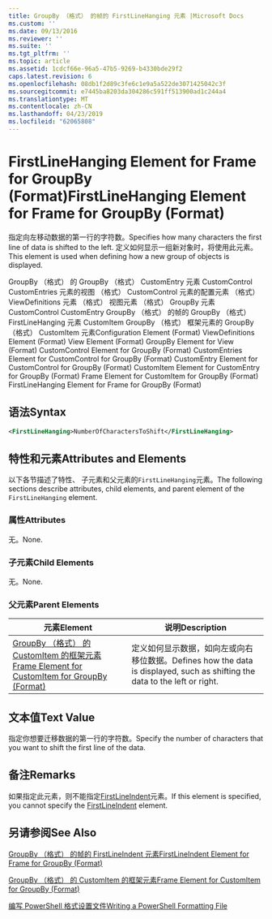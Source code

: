 ```yaml
---
title: GroupBy （格式） 的帧的 FirstLineHanging 元素 |Microsoft Docs
ms.custom: ''
ms.date: 09/13/2016
ms.reviewer: ''
ms.suite: ''
ms.tgt_pltfrm: ''
ms.topic: article
ms.assetid: 1cdcf66e-96a5-47b5-9269-b4330bde29f2
caps.latest.revision: 6
ms.openlocfilehash: 08db1f2d89c3fe6c1e9a5a522de3071425042c3f
ms.sourcegitcommit: e7445ba8203da304286c591ff513900ad1c244a4
ms.translationtype: MT
ms.contentlocale: zh-CN
ms.lasthandoff: 04/23/2019
ms.locfileid: "62065808"
---
```

# <a name="firstlinehanging-element-for-frame-for-groupby-format"></a><span data-ttu-id="f207d-102">FirstLineHanging Element for Frame for GroupBy (Format)</span><span class="sxs-lookup"><span data-stu-id="f207d-102">FirstLineHanging Element for Frame for GroupBy (Format)</span></span>

<span data-ttu-id="f207d-103">指定向左移动数据的第一行的字符数。</span><span class="sxs-lookup"><span data-stu-id="f207d-103">Specifies how many characters the first line of data is shifted to the left.</span></span> <span data-ttu-id="f207d-104">定义如何显示一组新对象时，将使用此元素。</span><span class="sxs-lookup"><span data-stu-id="f207d-104">This element is used when defining how a new group of objects is displayed.</span></span>

<span data-ttu-id="f207d-105">GroupBy （格式） 的 GroupBy （格式） CustomEntry 元素 CustomControl CustomEntries 元素的视图 （格式） CustomControl 元素的配置元素 （格式） ViewDefinitions 元素 （格式） 视图元素 （格式） GroupBy 元素CustomControl CustomEntry GroupBy （格式） 的帧的 GroupBy （格式） FirstLineHanging 元素 CustomItem GroupBy （格式） 框架元素的 GroupBy （格式） CustomItem 元素</span><span class="sxs-lookup"><span data-stu-id="f207d-105">Configuration Element (Format) ViewDefinitions Element (Format) View Element (Format) GroupBy Element for View (Format) CustomControl Element for GroupBy (Format) CustomEntries Element for CustomControl for GroupBy (Format) CustomEntry Element for CustomControl for GroupBy (Format) CustomItem Element for CustomEntry for GroupBy (Format) Frame Element for CustomItem for GroupBy (Format) FirstLineHanging Element for Frame for GroupBy (Format)</span></span>

## <a name="syntax"></a><span data-ttu-id="f207d-106">语法</span><span class="sxs-lookup"><span data-stu-id="f207d-106">Syntax</span></span>

```xml
<FirstLineHanging>NumberOfCharactersToShift</FirstLineHanging>
```

## <a name="attributes-and-elements"></a><span data-ttu-id="f207d-107">特性和元素</span><span class="sxs-lookup"><span data-stu-id="f207d-107">Attributes and Elements</span></span>

<span data-ttu-id="f207d-108">以下各节描述了特性、 子元素和父元素的`FirstLineHanging`元素。</span><span class="sxs-lookup"><span data-stu-id="f207d-108">The following sections describe attributes, child elements, and parent element of the `FirstLineHanging` element.</span></span>

### <a name="attributes"></a><span data-ttu-id="f207d-109">属性</span><span class="sxs-lookup"><span data-stu-id="f207d-109">Attributes</span></span>

<span data-ttu-id="f207d-110">无。</span><span class="sxs-lookup"><span data-stu-id="f207d-110">None.</span></span>

### <a name="child-elements"></a><span data-ttu-id="f207d-111">子元素</span><span class="sxs-lookup"><span data-stu-id="f207d-111">Child Elements</span></span>

<span data-ttu-id="f207d-112">无。</span><span class="sxs-lookup"><span data-stu-id="f207d-112">None.</span></span>

### <a name="parent-elements"></a><span data-ttu-id="f207d-113">父元素</span><span class="sxs-lookup"><span data-stu-id="f207d-113">Parent Elements</span></span>

|<span data-ttu-id="f207d-114">元素</span><span class="sxs-lookup"><span data-stu-id="f207d-114">Element</span></span>|<span data-ttu-id="f207d-115">说明</span><span class="sxs-lookup"><span data-stu-id="f207d-115">Description</span></span>|
|-------------|-----------------|
|[<span data-ttu-id="f207d-116">GroupBy （格式） 的 CustomItem 的框架元素</span><span class="sxs-lookup"><span data-stu-id="f207d-116">Frame Element for CustomItem for GroupBy (Format)</span></span>](./frame-element-for-customitem-for-groupby-format.md)|<span data-ttu-id="f207d-117">定义如何显示数据，如向左或向右移位数据。</span><span class="sxs-lookup"><span data-stu-id="f207d-117">Defines how the data is displayed, such as shifting the data to the left or right.</span></span>|

## <a name="text-value"></a><span data-ttu-id="f207d-118">文本值</span><span class="sxs-lookup"><span data-stu-id="f207d-118">Text Value</span></span>

<span data-ttu-id="f207d-119">指定你想要迁移数据的第一行的字符数。</span><span class="sxs-lookup"><span data-stu-id="f207d-119">Specify the number of characters that you want to shift the first line of the data.</span></span>

## <a name="remarks"></a><span data-ttu-id="f207d-120">备注</span><span class="sxs-lookup"><span data-stu-id="f207d-120">Remarks</span></span>

<span data-ttu-id="f207d-121">如果指定此元素，则不能指定[FirstLineIndent](./firstlineindent-element-for-frame-for-groupby-format.md)元素。</span><span class="sxs-lookup"><span data-stu-id="f207d-121">If this element is specified, you cannot specify the [FirstLineIndent](./firstlineindent-element-for-frame-for-groupby-format.md) element.</span></span>

## <a name="see-also"></a><span data-ttu-id="f207d-122">另请参阅</span><span class="sxs-lookup"><span data-stu-id="f207d-122">See Also</span></span>

[<span data-ttu-id="f207d-123">GroupBy （格式） 的帧的 FirstLineIndent 元素</span><span class="sxs-lookup"><span data-stu-id="f207d-123">FirstLineIndent Element for Frame for GroupBy (Format)</span></span>](./firstlineindent-element-for-frame-for-groupby-format.md)

[<span data-ttu-id="f207d-124">GroupBy （格式） 的 CustomItem 的框架元素</span><span class="sxs-lookup"><span data-stu-id="f207d-124">Frame Element for CustomItem for GroupBy (Format)</span></span>](./frame-element-for-customitem-for-groupby-format.md)

[<span data-ttu-id="f207d-125">编写 PowerShell 格式设置文件</span><span class="sxs-lookup"><span data-stu-id="f207d-125">Writing a PowerShell Formatting File</span></span>](./writing-a-powershell-formatting-file.md)
